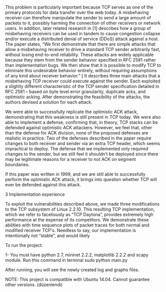 This problem is particularly important because TCP serves as one of the primary protocols for data transfer over the web today. 
A misbehaving receiver can therefore manipulate the sender to send a large amount of packets to it, possibly harming the connection of other receivers or network users. 
In addition, later related research in [1] describes how a group of misbehaving receivers can be used in tandem to cause congestion collapse and/or execute a distributed denial of service (DDoS) attack against a host.
The paper states, “We first demonstrate that there are simple attacks that allow a misbehaving receiver to drive a standard TCP sender arbitrarily fast, without losing end-to-end reliability. 
These attacks are widely applicable because they stem from the sender behavior specified in RFC 2581 rather than implementation bugs. 
We then show that it is possible to modify TCP to eliminate this undesirable behavior entirely, without requiring assumptions of any kind about receiver behavior.” [
It describes three main attacks that a misbehaving TCP receiver could execute against the sender. Each exploited a slightly different characteristic of the TCP sender specification detailed in RFC 2581 – based on byte level error granularity, duplicate acks, and optimistic acking. After demonstrating the feasibility of the attacks, the authors devised a solution for each attack.

We were able to successfully replicate the optimistic ACK attack, demonstrating that this weakness is still present in TCP today. 
We were also able to implement a defense, confirming that, in theory, TCP stacks can be defended against optimistic ACK attackers. 
However, we feel that, other than the defense for ACK division, none of the proposed defenses are realistic in practice. 
Two of the defenses described in the paper require changes to both receiver and sender via an extra TCP header, which seems impractical to deploy. 
The defense that we implemented only required changes to the sender, but we still feel it shouldn’t be deployed since there may be legitimate reasons for a receiver to not ACK on segment boundaries.

If this paper was written in 1999, and we are still able to successfully perform the optimistic ACK attack, it brings into question whether TCP will ever be defended against this attack.

3 Implementation experience

To exploit the vulnerabilities described above, we made three modifications to the TCP subsystem of Linux 2.2.10. This resulting
TCP implementation, which we refer to facetiously as “TCP Daytona”, provides extremely high performance at the expense of its
competitors. We demonstrate these abilities with time sequence
plots of packet traces for both normal and modified receiver TCP's.
Needless to say, our implementation is intentionally not “stable”,
and would likely

To run the project:

1- You must have python 2.7, mininet 2.2.2, matplotlib 2.2.2 and scapy module.
Run this command in terminal
sudo python main.py 

After running, you will see the newly created log and graphs files.

NOTE: This project is compatible with Ubuntu 14.04. Cannot guarantee other versions. (düzenlendi)
